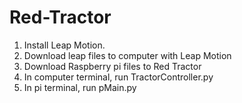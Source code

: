 # Red-Tractor
1. Install Leap Motion.
2. Download leap files to computer with Leap Motion
3. Download Raspberry pi files to Red Tractor
4. In computer terminal, run TractorController.py
5. In pi terminal, run pMain.py
